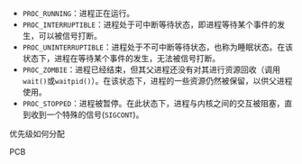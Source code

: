- `PROC_RUNNING`：进程正在运行。
- `PROC_INTERRUPTIBLE`：进程处于可中断等待状态，即进程等待某个事件的发生，可以被信号打断。
- `PROC_UNINTERRUPTIBLE`：进程处于不可中断等待状态，也称为睡眠状态。在该状态下，进程在等待某个事件的发生，无法被信号打断。
- `PROC_ZOMBIE`：进程已经结束，但其父进程还没有对其进行资源回收（调用`wait()`或`waitpid()`）。在该状态下，进程的一些资源仍然被保留，以供父进程使用。
- `PROC_STOPPED`：进程被暂停。在此状态下，进程与内核之间的交互被阻塞，直到收到一个特殊的信号(`SIGCONT`)。

优先级如何分配

PCB



